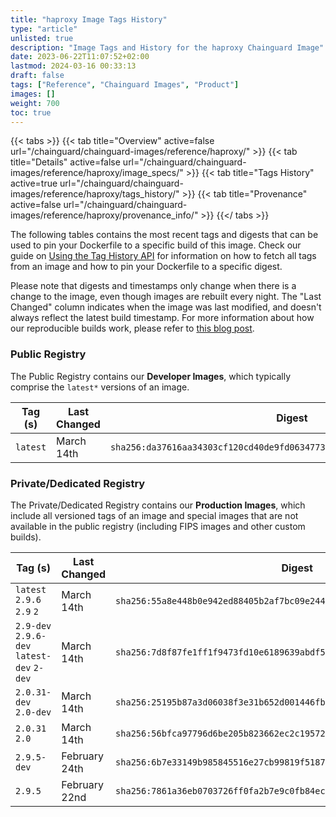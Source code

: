```yaml
---
title: "haproxy Image Tags History"
type: "article"
unlisted: true
description: "Image Tags and History for the haproxy Chainguard Image"
date: 2023-06-22T11:07:52+02:00
lastmod: 2024-03-16 00:33:13
draft: false
tags: ["Reference", "Chainguard Images", "Product"]
images: []
weight: 700
toc: true
---
```


{{< tabs >}}
{{< tab title="Overview" active=false url="/chainguard/chainguard-images/reference/haproxy/" >}}
{{< tab title="Details" active=false url="/chainguard/chainguard-images/reference/haproxy/image_specs/" >}}
{{< tab title="Tags History" active=true url="/chainguard/chainguard-images/reference/haproxy/tags_history/" >}}
{{< tab title="Provenance" active=false url="/chainguard/chainguard-images/reference/haproxy/provenance_info/" >}}
{{</ tabs >}}

The following tables contains the most recent tags and digests that can be used to pin your Dockerfile to a specific build of this image. Check our guide on [Using the Tag History API](/chainguard/chainguard-images/using-the-tag-history-api/) for information on how to fetch all tags from an image and how to pin your Dockerfile to a specific digest.

Please note that digests and timestamps only change when there is a change to the image, even though images are rebuilt every night. The "Last Changed" column indicates when the image was last modified, and doesn't always reflect the latest build timestamp. For more information about how our reproducible builds work, please refer to [this blog post](https://www.chainguard.dev/unchained/reproducing-chainguards-reproducible-image-builds).

### Public Registry
The Public Registry contains our **Developer Images**, which typically comprise the `latest*` versions of an image.

| Tag (s)   | Last Changed | Digest                                                                    |
|-----------|--------------|---------------------------------------------------------------------------|
|  `latest` | March 14th   | `sha256:da37616aa34303cf120cd40de9fd0634773a229c9869e0311d34a7ee2b4871a1` |


### Private/Dedicated Registry
The Private/Dedicated Registry contains our **Production Images**, which include all versioned tags of an image and special images that are not available in the public registry (including FIPS images and other custom builds).

| Tag (s)                                     | Last Changed  | Digest                                                                    |
|---------------------------------------------|---------------|---------------------------------------------------------------------------|
|  `latest` `2.9.6` `2.9` `2`                 | March 14th    | `sha256:55a8e448b0e942ed88405b2af7bc09e2449ae7549547a694ca053bbc9345e9e3` |
|  `2.9-dev` `2.9.6-dev` `latest-dev` `2-dev` | March 14th    | `sha256:7d8f87fe1ff1f9473fd10e6189639abdf5167c5c9a0842e23be321f24077c0b7` |
|  `2.0.31-dev` `2.0-dev`                     | March 14th    | `sha256:25195b87a3d06038f3e31b652d001446fb54799b0fb3215e9cd482b5b58add90` |
|  `2.0.31` `2.0`                             | March 14th    | `sha256:56bfca97796d6be205b823662ec2c195724e01c02c158e2008909261258320e3` |
|  `2.9.5-dev`                                | February 24th | `sha256:6b7e33149b985845516e27cb99819f5187cbf52dd733dce6390c5aaa12024c12` |
|  `2.9.5`                                    | February 22nd | `sha256:7861a36eb0703726ff0fa2b7e9c0fb84ece4685fcdac29ee387e6c3e4a7d45a9` |

